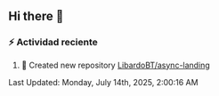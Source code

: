 ## Hi there 👋

<!--
**LibardoBT/LibardoBT** is a ✨ _special_ ✨ repository because its `README.md` (this file) appears on your GitHub profile.

Here are some ideas to get you started:

- 🔭 I’m currently working on ...
- 🌱 I’m currently learning ...
- 👯 I’m looking to collaborate on ...
- 🤔 I’m looking for help with ...
- 💬 Ask me about ...
- 📫 How to reach me: ...
- 😄 Pronouns: ...
- ⚡ Fun fact: ...
-->
### :zap: Actividad reciente
<!--RECENT_ACTIVITY:start-->
1. 📔 Created new repository [LibardoBT/async-landing](https://github.com/LibardoBT/async-landing)<br>
<!--RECENT_ACTIVITY:end-->
<!--RECENT_ACTIVITY:last_update-->
Last Updated: Monday, July 14th, 2025, 2:00:16 AM
<!--RECENT_ACTIVITY:last_update_end-->
